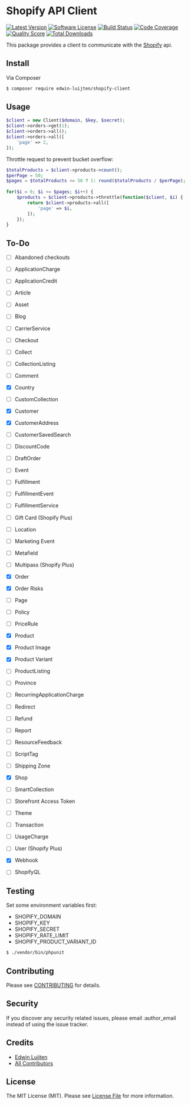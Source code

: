 # Shopify API Client

[![Latest Version](https://img.shields.io/github/release/edwin-luijten/shopify-client.svg?style=flat)](https://github.com/Edwin-Luijten/shopify-client/releases)
[![Software License](https://img.shields.io/badge/license-MIT-brightgreen.svg?style=flat-square)](LICENSE.md)
[![Build Status](https://img.shields.io/travis/Edwin-Luijten/shopify-client/develop.svg?style=flat-square)](https://travis-ci.org/Edwin-Luijten/shopify-client)
[![Code Coverage](https://img.shields.io/scrutinizer/coverage/g/Edwin-Luijten/shopify-client.svg?style=flat-square)](https://scrutinizer-ci.com/g/Edwin-Luijten/shopify-client/?branch=develop)
[![Quality Score](https://img.shields.io/scrutinizer/g/Edwin-Luijten/shopify-client.svg?style=flat-square)](https://scrutinizer-ci.com/g/Edwin-Luijten/shopify-client/?branch=develop)
[![Total Downloads](https://img.shields.io/packagist/dt/edwin-luijten/shopify-client.svg?style=flat-square)](https://packagist.org/packages/edwin-luijten/shopify-client)

This package provides a client to communicate with the [Shopify](https://help.shopify.com/api/getting-started) api.

## Install

Via Composer

``` bash
$ composer require edwin-luijten/shopify-client
```

## Usage

``` php
$client = new Client($domain, $key, $secret);
$client->orders->get(1);  
$client->orders->all();
$client->orders->all([
    'page' => 2,
]);
```

Throttle request to prevent bucket overflow:  

``` php
$totalProducts = $client->products->count();
$perPage = 50;
$pages = $totalProducts <= 50 ? 1: round($totalProducts / $perPage);
  
for($i = 0; $i <= $pages; $i++) {
    $products = $client->products->throttle(function($client, $i) {
        return $client->products->all([
            'page' => $i,
        ]);
    });
}
```

## To-Do

- [ ] Abandoned checkouts  
- [ ] ApplicationCharge  
- [ ] ApplicationCredit  
- [ ] Article  
- [ ] Asset  
- [ ] Blog  
- [ ] CarrierService  
- [ ] Checkout  
- [ ] Collect  
- [ ] CollectionListing  
- [ ] Comment  
- [x] Country  
- [ ] CustomCollection  
- [x] Customer  
- [x] CustomerAddress  
- [ ] CustomerSavedSearch  
- [ ] DiscountCode  
- [ ] DraftOrder  
- [ ] Event  
- [ ] Fulfillment  
- [ ] FulfillmentEvent  
- [ ] FulfillmentService  
- [ ] Gift Card (Shopify Plus)  
- [ ] Location  
- [ ] Marketing Event  
- [ ] Metafield  
- [ ] Multipass (Shopify Plus)  
- [x] Order  
- [x] Order Risks  
- [ ] Page
- [ ] Policy  
- [ ] PriceRule  
- [x] Product  
- [x] Product Image  
- [x] Product Variant  
- [ ] ProductListing  
- [ ] Province  
- [ ] RecurringApplicationCharge  
- [ ] Redirect  
- [ ] Refund  
- [ ] Report  
- [ ] ResourceFeedback  
- [ ] ScriptTag  
- [ ] Shipping Zone  
- [x] Shop  
- [ ] SmartCollection  
- [ ] Storefront Access Token  
- [ ] Theme  
- [ ] Transaction  
- [ ] UsageCharge  
- [ ] User (Shopify Plus)  
- [x] Webhook  
- [ ] ShopifyQL  



## Testing

Set some environment variables first:  
- SHOPIFY_DOMAIN  
- SHOPIFY_KEY  
- SHOPIFY_SECRET  
- SHOPIFY_RATE_LIMIT  
- SHOPIFY_PRODUCT_VARIANT_ID  

``` bash
$ ./vendor/bin/phpunit
```

## Contributing

Please see [CONTRIBUTING](CONTRIBUTING.md) for details.

## Security

If you discover any security related issues, please email :author_email instead of using the issue tracker.

## Credits

- [Edwin Luijten](https://github.com/Edwin-Luijten)
- [All Contributors](https://github.com/Edwin-Luijten/shopify-client/graphs/contributors)

## License

The MIT License (MIT). Please see [License File](LICENSE.md) for more information.